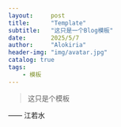 ```yaml
---
layout:     post
title:      "Template"
subtitle:   "这只是一个Blog模板"
date:       2025/5/7
author:     "Alokiria"
header-img: "img/avatar.jpg"
catalog: true
tags:
    - 模板
---
```


> 这只是个模板

—— 江若水
